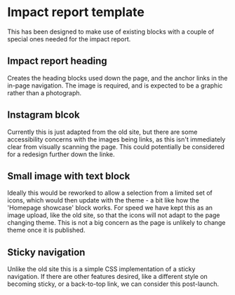 # Impact report template

This has been designed to make use of existing blocks with a couple of special ones needed for the impact report.

## Impact report heading

Creates the heading blocks used down the page, and the anchor links in the in-page navigation. The image is required, and is expected to be a graphic rather than a photograph.

## Instagram blcok

Currently this is just adapted from the old site, but there are some accessibility concerns with the images being links, as this isn't immediately clear from visually scanning the page. This could potentially be considered for a redesign further down the linke.

## Small image with text block

Ideally this would be reworked to allow a selection from a limited set of icons, which would then update with the theme - a bit like how the 'Homepage showcase' block works. For speed we have kept this as an image upload, like the old site, so that the icons will not adapt to the page changing theme. This is not a big concern as the page is unlikely to change theme once it is published.

## Sticky navigation

Unlike the old site this is a simple CSS implementation of a sticky navigation. If there are other features desired, like a different style on becoming sticky, or a back-to-top link, we can consider this post-launch.
